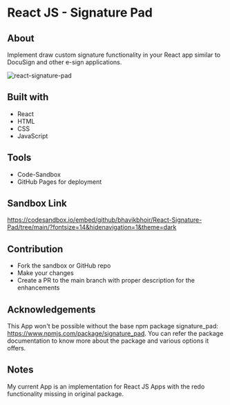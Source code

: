 # React JS - Signature Pad

## About 

Implement draw custom signature functionality in your React app similar to DocuSign and other e-sign applications.

![react-signature-pad](https://user-images.githubusercontent.com/43330221/126088664-610eac7c-ab70-45be-afae-718fe62c5931.PNG)

## Built with

* React
* HTML
* CSS
* JavaScript

## Tools

* Code-Sandbox
* GitHub Pages for deployment

## Sandbox Link

https://codesandbox.io/embed/github/bhavikbhoir/React-Signature-Pad/tree/main/?fontsize=14&hidenavigation=1&theme=dark
   
## Contribution

* Fork the sandbox or GitHub repo
* Make your changes
* Create a PR to the main branch with proper description for the enhancements

## Acknowledgements

This App won't be possible without the base npm package signature_pad: https://www.npmjs.com/package/signature_pad. You can refer the package documentation to know more about the package and various options it offers.

## Notes
My current App is an implementation for React JS Apps with the redo functionality missing in original package.
